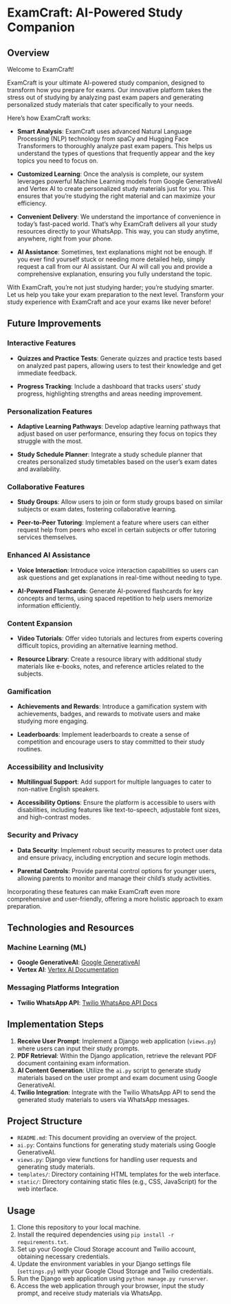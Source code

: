 # ExamCraft: AI-Powered Study Companion

## Overview

Welcome to ExamCraft!

ExamCraft is your ultimate AI-powered study companion, designed to transform how you prepare for exams. Our innovative platform takes the stress out of studying by analyzing past exam papers and generating personalized study materials that cater specifically to your needs.

Here’s how ExamCraft works:

- **Smart Analysis**: ExamCraft uses advanced Natural Language Processing (NLP) technology from spaCy and Hugging Face Transformers to thoroughly analyze past exam papers. This helps us understand the types of questions that frequently appear and the key topics you need to focus on.

- **Customized Learning**: Once the analysis is complete, our system leverages powerful Machine Learning models from Google GenerativeAI and Vertex AI to create personalized study materials just for you. This ensures that you’re studying the right material and can maximize your efficiency.

- **Convenient Delivery**: We understand the importance of convenience in today’s fast-paced world. That’s why ExamCraft delivers all your study resources directly to your WhatsApp. This way, you can study anytime, anywhere, right from your phone.

- **AI Assistance**: Sometimes, text explanations might not be enough. If you ever find yourself stuck or needing more detailed help, simply request a call from our AI assistant. Our AI will call you and provide a comprehensive explanation, ensuring you fully understand the topic.

With ExamCraft, you’re not just studying harder; you’re studying smarter. Let us help you take your exam preparation to the next level. Transform your study experience with ExamCraft and ace your exams like never before!

## Future Improvements

### Interactive Features

- **Quizzes and Practice Tests**: Generate quizzes and practice tests based on analyzed past papers, allowing users to test their knowledge and get immediate feedback.

- **Progress Tracking**: Include a dashboard that tracks users’ study progress, highlighting strengths and areas needing improvement.

### Personalization Features

- **Adaptive Learning Pathways**: Develop adaptive learning pathways that adjust based on user performance, ensuring they focus on topics they struggle with the most.

- **Study Schedule Planner**: Integrate a study schedule planner that creates personalized study timetables based on the user’s exam dates and availability.

### Collaborative Features

- **Study Groups**: Allow users to join or form study groups based on similar subjects or exam dates, fostering collaborative learning.

- **Peer-to-Peer Tutoring**: Implement a feature where users can either request help from peers who excel in certain subjects or offer tutoring services themselves.

### Enhanced AI Assistance

- **Voice Interaction**: Introduce voice interaction capabilities so users can ask questions and get explanations in real-time without needing to type.

- **AI-Powered Flashcards**: Generate AI-powered flashcards for key concepts and terms, using spaced repetition to help users memorize information efficiently.

### Content Expansion

- **Video Tutorials**: Offer video tutorials and lectures from experts covering difficult topics, providing an alternative learning method.

- **Resource Library**: Create a resource library with additional study materials like e-books, notes, and reference articles related to the subjects.

### Gamification

- **Achievements and Rewards**: Introduce a gamification system with achievements, badges, and rewards to motivate users and make studying more engaging.

- **Leaderboards**: Implement leaderboards to create a sense of competition and encourage users to stay committed to their study routines.

### Accessibility and Inclusivity

- **Multilingual Support**: Add support for multiple languages to cater to non-native English speakers.

- **Accessibility Options**: Ensure the platform is accessible to users with disabilities, including features like text-to-speech, adjustable font sizes, and high-contrast modes.

### Security and Privacy

- **Data Security**: Implement robust security measures to protect user data and ensure privacy, including encryption and secure login methods.

- **Parental Controls**: Provide parental control options for younger users, allowing parents to monitor and manage their child’s study activities.

Incorporating these features can make ExamCraft even more comprehensive and user-friendly, offering a more holistic approach to exam preparation.

## Technologies and Resources

### Machine Learning (ML)

- **Google GenerativeAI**: [Google GenerativeAI](https://cloud.google.com/generative-ai/docs)
- **Vertex AI**: [Vertex AI Documentation](https://cloud.google.com/vertex-ai/docs)

### Messaging Platforms Integration

- **Twilio WhatsApp API**: [Twilio WhatsApp API Docs](https://www.twilio.com/docs/whatsapp)

## Implementation Steps

1. **Receive User Prompt**: Implement a Django web application (`views.py`) where users can input their study prompts.
2. **PDF Retrieval**: Within the Django application, retrieve the relevant PDF document containing exam information.
3. **AI Content Generation**: Utilize the `ai.py` script to generate study materials based on the user prompt and exam document using Google GenerativeAI.
4. **Twilio Integration**: Integrate with the Twilio WhatsApp API to send the generated study materials to users via WhatsApp messages.

## Project Structure

- `README.md`: This document providing an overview of the project.
- `ai.py`: Contains functions for generating study materials using Google GenerativeAI.
- `views.py`: Django view functions for handling user requests and generating study materials.
- `templates/`: Directory containing HTML templates for the web interface.
- `static/`: Directory containing static files (e.g., CSS, JavaScript) for the web interface.

## Usage

1. Clone this repository to your local machine.
2. Install the required dependencies using `pip install -r requirements.txt`.
3. Set up your Google Cloud Storage account and Twilio account, obtaining necessary credentials.
4. Update the environment variables in your Django settings file (`settings.py`) with your Google Cloud Storage and Twilio credentials.
5. Run the Django web application using `python manage.py runserver`.
6. Access the web application through your browser, input the study prompt, and receive study materials via WhatsApp.
